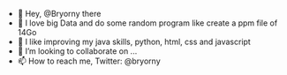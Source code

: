 - 👋 Hey, @Bryorny there
- 👀 I love big Data and do some random program like create a ppm file of 14Go
- 🌱 I like improving my java skills, python, html, css and javascript
- 💞️ I’m looking to collaborate on ...
- 📫 How to reach me, Twitter: @bryorny

<!---
Bryorny/Bryorny is a ✨ special ✨ repository because its `README.md` (this file) appears on your GitHub profile.
You can click the Preview link to take a look at your changes.
--->
